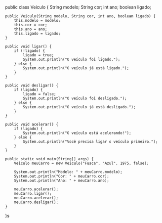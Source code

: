 public class Veiculo {
    String modelo;
    String cor;
    int ano;
    boolean ligado;

    public Veiculo(String modelo, String cor, int ano, boolean ligado) {
        this.modelo = modelo;
        this.cor = cor;
        this.ano = ano;
        this.ligado = ligado;
    }

    public void ligar() {
        if (!ligado) {
            ligado = true;
            System.out.println("O veículo foi ligado.");
        } else {
            System.out.println("O veículo já está ligado.");
        }
    }

    public void desligar() {
        if (ligado) {
            ligado = false;
            System.out.println("O veículo foi desligado.");
        } else {
            System.out.println("O veículo já está desligado.");
        }
    }

    public void acelerar() {
        if (ligado) {
            System.out.println("O veículo está acelerando!");
        } else {
            System.out.println("Você precisa ligar o veículo primeiro.");
        }
    }

    public static void main(String[] args) {
        Veiculo meuCarro = new Veiculo("Fusca", "Azul", 1975, false);

        System.out.println("Modelo: " + meuCarro.modelo);
        System.out.println("Cor: " + meuCarro.cor);
        System.out.println("Ano: " + meuCarro.ano);

        meuCarro.acelerar();  
        meuCarro.ligar();     
        meuCarro.acelerar();  
        meuCarro.desligar();  
    }
}s
